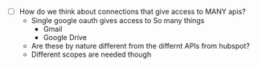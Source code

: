 - [ ] How do we think about connections that give access to MANY apis?
    - Single google oauth gives access to So many things
      - Gmail
      - Google Drive
    - Are these by nature different from the differnt APIs from hubspot?
    - Different scopes are needed though
